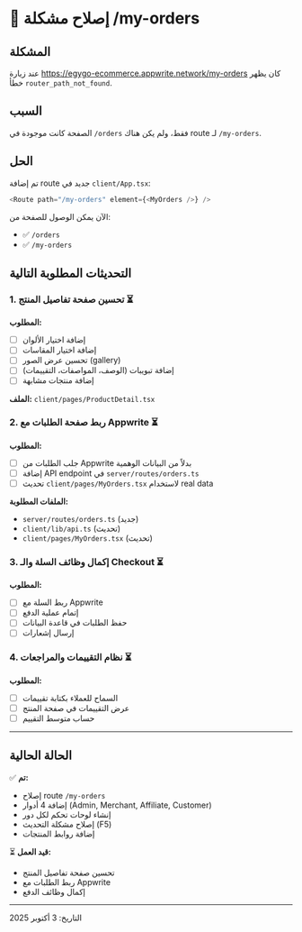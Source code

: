 # 🔧 إصلاح مشكلة /my-orders

## المشكلة
عند زيارة https://egygo-ecommerce.appwrite.network/my-orders كان يظهر خطأ `router_path_not_found`.

## السبب
الصفحة كانت موجودة في `/orders` فقط، ولم يكن هناك route لـ `/my-orders`.

## الحل
تم إضافة route جديد في `client/App.tsx`:

```typescript
<Route path="/my-orders" element={<MyOrders />} />
```

الآن يمكن الوصول للصفحة من:
- ✅ `/orders`
- ✅ `/my-orders`

## التحديثات المطلوبة التالية

### 1. تحسين صفحة تفاصيل المنتج ⏳
**المطلوب:**
- [ ] إضافة اختيار الألوان
- [ ] إضافة اختيار المقاسات
- [ ] تحسين عرض الصور (gallery)
- [ ] إضافة تبويبات (الوصف، المواصفات، التقييمات)
- [ ] إضافة منتجات مشابهة

**الملف:** `client/pages/ProductDetail.tsx`

### 2. ربط صفحة الطلبات مع Appwrite ⏳
**المطلوب:**
- [ ] جلب الطلبات من Appwrite بدلاً من البيانات الوهمية
- [ ] إضافة API endpoint في `server/routes/orders.ts`
- [ ] تحديث `client/pages/MyOrders.tsx` لاستخدام real data

**الملفات المطلوبة:**
- `server/routes/orders.ts` (جديد)
- `client/lib/api.ts` (تحديث)
- `client/pages/MyOrders.tsx` (تحديث)

### 3. إكمال وظائف السلة والـ Checkout ⏳
**المطلوب:**
- [ ] ربط السلة مع Appwrite
- [ ] إتمام عملية الدفع
- [ ] حفظ الطلبات في قاعدة البيانات
- [ ] إرسال إشعارات

### 4. نظام التقييمات والمراجعات ⏳
**المطلوب:**
- [ ] السماح للعملاء بكتابة تقييمات
- [ ] عرض التقييمات في صفحة المنتج
- [ ] حساب متوسط التقييم

---

## الحالة الحالية

✅ **تم:**
- إصلاح route `/my-orders`
- إضافة 4 أدوار (Admin, Merchant, Affiliate, Customer)
- إنشاء لوحات تحكم لكل دور
- إصلاح مشكلة التحديث (F5)
- إضافة روابط المنتجات

⏳ **قيد العمل:**
- تحسين صفحة تفاصيل المنتج
- ربط الطلبات مع Appwrite
- إكمال وظائف الدفع

---

التاريخ: 3 أكتوبر 2025
